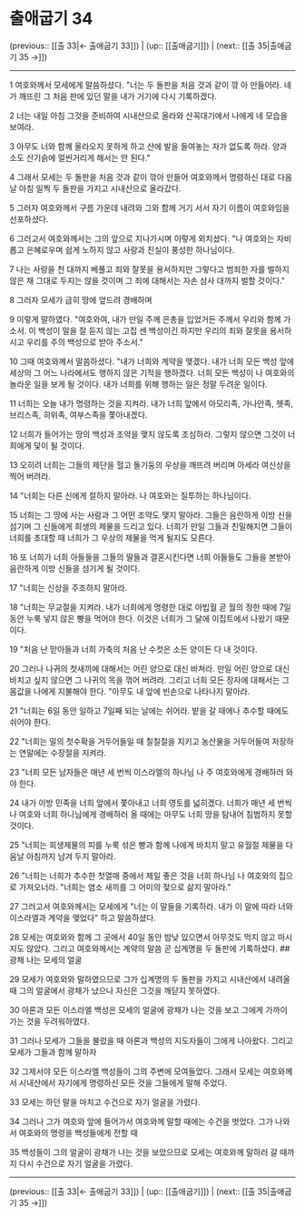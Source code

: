 # 출애굽기 34

(previous:: [[출 33|← 출애굽기 33]]) | (up:: [[출애굽기]]) | (next:: [[출 35|출애굽기 35 →]])

***




1 
여호와께서 모세에게 말씀하셨다. "너는 두 돌판을 처음 것과 같이 깎 아 만들어라. 네가 깨뜨린 그 처음 판에 있던 말을 내가 거기에 다시 기록하겠다. 



2 
너는 내일 아침 그것을 준비하여 시내산으로 올라와 산꼭대기에서 나에게 네 모습을 보여라. 



3 
아무도 너와 함께 올라오지 못하게 하고 산에 발을 들여놓는 자가 없도록 하라. 양과 소도 산기슭에 얼씬거리게 해서는 안 된다." 



4 
그래서 모세는 두 돌판을 처음 것과 같이 깎아 만들어 여호와께서 명령하신 대로 다음날 아침 일찍 두 돌판을 가지고 시내산으로 올라갔다. 



5 
그러자 여호와께서 구름 가운데 내려와 그와 함께 거기 서서 자기 이름이 여호와임을 선포하셨다. 



6 
그러고서 여호와께서는 그의 앞으로 지나가시며 이렇게 외치셨다. "나 여호와는 자비롭고 은혜로우며 쉽게 노하지 않고 사랑과 진실이 풍성한 하나님이다. 



7 
나는 사랑을 천 대까지 베풀고 죄와 잘못을 용서하지만 그렇다고 범죄한 자를 벌하지 않은 채 그대로 두지는 않을 것이며 그 죄에 대해서는 자손 삼사 대까지 벌할 것이다." 



8 
그러자 모세가 급히 땅에 엎드려 경배하며 



9 
이렇게 말하였다. "여호와여, 내가 만일 주께 은총을 입었거든 주께서 우리와 함께 가소서. 이 백성이 말을 잘 듣지 않는 고집 센 백성이긴 하지만 우리의 죄와 잘못을 용서하시고 우리를 주의 백성으로 받아 주소서." 



10 
그때 여호와께서 말씀하셨다. "내가 너희와 계약을 맺겠다. 내가 너희 모든 백성 앞에 세상의 그 어느 나라에서도 행하지 않은 기적을 행하겠다. 너희 모든 백성이 나 여호와의 놀라운 일을 보게 될 것이다. 내가 너희를 위해 행하는 일은 정말 두려운 일이다. 



11 
너희는 오늘 내가 명령하는 것을 지켜라. 내가 너희 앞에서 아모리족, 가나안족, 헷족, 브리스족, 히위족, 여부스족을 쫓아내겠다. 



12 
너희가 들어가는 땅의 백성과 조약을 맺지 않도록 조심하라. 그렇지 않으면 그것이 너희에게 덫이 될 것이다. 



13 
오히려 너희는 그들의 제단을 헐고 돌기둥의 우상을 깨뜨려 버리며 아세라 여신상을 찍어 버려라. 



14 
"너희는 다른 신에게 절하지 말아라. 나 여호와는 질투하는 하나님이다. 



15 
너희는 그 땅에 사는 사람과 그 어떤 조약도 맺지 말아라. 그들은 음란하게 이방 신을 섬기며 그 신들에게 희생의 제물을 드리고 있다. 너희가 만일 그들과 친밀해지면 그들이 너희를 초대할 때 너희가 그 우상의 제물을 먹게 될지도 모른다. 



16 
또 너희가 너희 아들들을 그들의 딸들과 결혼시킨다면 너희 아들들도 그들을 본받아 음란하게 이방 신들을 섬기게 될 것이다. 



17 
"너희는 신상을 주조하지 말아라. 



18 
"너희는 무교절을 지켜라. 내가 너희에게 명령한 대로 아빕월 곧 월의 정한 때에 7일 동안 누룩 넣지 않은 빵을 먹어야 한다. 이것은 너희가 그 달에 이집트에서 나왔기 때문이다. 



19 
"처음 난 맏아들과 너희 가축의 처음 난 수컷은 소든 양이든 다 내 것이다. 



20 
그러나 나귀의 첫새끼에 대해서는 어린 양으로 대신 바쳐라. 만일 어린 양으로 대신 바치고 싶지 않으면 그 나귀의 목을 꺾어 버려라. 그리고 너희 모든 장자에 대해서는 그 몸값을 나에게 지불해야 한다. "아무도 내 앞에 빈손으로 나타나지 말아라. 



21 
"너희는 6일 동안 일하고 7일째 되는 날에는 쉬어라. 밭을 갈 때에나 추수할 때에도 쉬어야 한다. 



22 
"너희는 밀의 첫수확을 거두어들일 때 칠칠절을 지키고 농산물을 거두어들여 저장하는 연말에는 수장절을 지켜라. 



23 
"너희 모든 남자들은 매년 세 번씩 이스라엘의 하나님 나 주 여호와에게 경배하러 와야 한다. 



24 
내가 이방 민족을 너희 앞에서 쫓아내고 너희 영토를 넓히겠다. 너희가 매년 세 번씩 나 여호와 너희 하나님에게 경배하러 올 때에는 아무도 너희 땅을 탐내어 침범하지 못할 것이다. 



25 
"너희는 희생제물의 피를 누룩 섞은 빵과 함께 나에게 바치지 말고 유월절 제물을 다음날 아침까지 남겨 두지 말아라. 



26 
"너희는 너희가 추수한 첫열매 중에서 제일 좋은 것을 너희 하나님 나 여호와의 집으로 가져오너라. "너희는 염소 새끼를 그 어미의 젖으로 삶지 말아라." 



27 
그러고서 여호와께서는 모세에게 "너는 이 말들을 기록하라. 내가 이 말에 따라 너와 이스라엘과 계약을 맺었다" 하고 말씀하셨다. 



28 
모세는 여호와와 함께 그 곳에서 40일 동안 밤낮 있으면서 아무것도 먹지 않고 마시지도 않았다. 그리고 여호와께서는 계약의 말씀 곧 십계명을 두 돌판에 기록하셨다. ## 광채 나는 모세의 얼굴 



29 
모세가 여호와와 말하였으므로 그가 십계명의 두 돌판을 가지고 시내산에서 내려올 때 그의 얼굴에서 광채가 났으나 자신은 그것을 깨닫지 못하였다. 



30 
아론과 모든 이스라엘 백성은 모세의 얼굴에 광채가 나는 것을 보고 그에게 가까이 가는 것을 두려워하였다. 



31 
그러나 모세가 그들을 불렀을 때 아론과 백성의 지도자들이 그에게 나아왔다. 그리고 모세가 그들과 함께 말하자 



32 
그제서야 모든 이스라엘 백성들이 그의 주변에 모여들었다. 그래서 모세는 여호와께서 시내산에서 자기에게 명령하신 모든 것을 그들에게 말해 주었다. 



33 
모세는 하던 말을 마치고 수건으로 자기 얼굴을 가렸다. 



34 
그러나 그가 여호와 앞에 들어가서 여호와께 말할 때에는 수건을 벗었다. 그가 나와서 여호와의 명령을 백성들에게 전할 때 



35 
백성들이 그의 얼굴이 광채가 나는 것을 보았으므로 모세는 여호와께 말하러 갈 때까지 다시 수건으로 자기 얼굴을 가렸다.

***

(previous:: [[출 33|← 출애굽기 33]]) | (up:: [[출애굽기]]) | (next:: [[출 35|출애굽기 35 →]])
